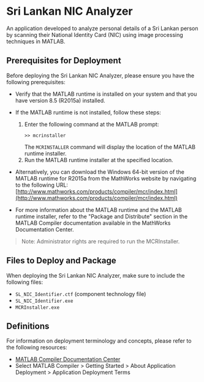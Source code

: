 # Sri Lankan NIC Analyzer

An application developed to analyze personal details of a Sri Lankan person by scanning their National Identity Card (NIC) using image processing techniques in MATLAB.

## Prerequisites for Deployment

Before deploying the Sri Lankan NIC Analyzer, please ensure you have the following prerequisites:

- Verify that the MATLAB runtime is installed on your system and that you have version 8.5 (R2015a) installed.

- If the MATLAB runtime is not installed, follow these steps:
  1. Enter the following command at the MATLAB prompt:
     ```
     >> mcrinstaller
     ```
     The `MCRINSTALLER` command will display the location of the MATLAB runtime installer.
  2. Run the MATLAB runtime installer at the specified location.

- Alternatively, you can download the Windows 64-bit version of the MATLAB runtime for R2015a from the MathWorks website by navigating to the following URL:
  [http://www.mathworks.com/products/compiler/mcr/index.html](http://www.mathworks.com/products/compiler/mcr/index.html)

- For more information about the MATLAB runtime and the MATLAB runtime installer, refer to the "Package and Distribute" section in the MATLAB Compiler documentation available in the MathWorks Documentation Center.

> Note: Administrator rights are required to run the MCRInstaller.

## Files to Deploy and Package

When deploying the Sri Lankan NIC Analyzer, make sure to include the following files:

- `SL_NIC_Identifier.ctf` (component technology file)
- `SL_NIC_Identifier.exe`
- `MCRInstaller.exe`

## Definitions

For information on deployment terminology and concepts, please refer to the following resources:

- [MATLAB Compiler Documentation Center](http://www.mathworks.com/help)
- Select MATLAB Compiler > Getting Started > About Application Deployment > Application Deployment Terms
